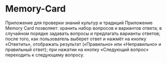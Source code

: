 # Memory-Card
Приложение для проверки знаний культур и традиций
Приложение Memory Card позволяет:
хранить набор вопросов и вариантов ответа;
в случайном порядке задавать вопросы и предлагать варианты ответов;
после того, как пользователь выберет ответ и нажмёт на кнопку «Ответить», отображать результат («Правильно» или «Неправильно» и правильный ответ);
при нажатии на кнопку «Следующий вопрос» переходить к следующему вопросу.

